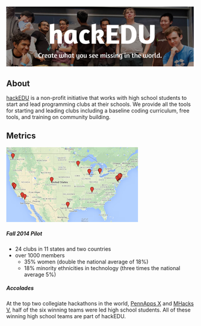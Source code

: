 ![header](assets/header.png)

## About

[hackEDU](http://hackedu.us) is a non-profit initiative that works with high
school students to start and lead programming clubs at their schools. We
provide all the tools for starting and leading clubs including a baseline
coding curriculum, free tools, and training on community building.

## Metrics

![map of clubs](assets/map.png)

##### Fall 2014 Pilot

- 24 clubs in 11 states and two countries
- over 1000 members
  - 35% women (double the national average of 18%)
  - 18% minority ethnicities in technology (three times the national average 5%)

##### Accolades

At the top two collegiate hackathons in the world, [PennApps
X](http://2014f.pennapps.com/) and [MHacks
V](http://mhacksv.challengepost.com/), half of the six winning teams were led
high school students. All of these winning high school teams are part of
hackEDU.
